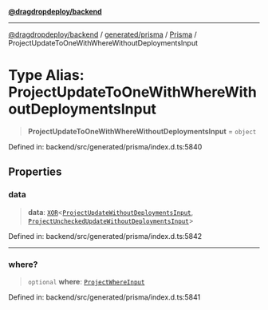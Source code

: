 [**@dragdropdeploy/backend**](../../../../../README.md)

***

[@dragdropdeploy/backend](../../../../../README.md) / [generated/prisma](../../../README.md) / [Prisma](../README.md) / ProjectUpdateToOneWithWhereWithoutDeploymentsInput

# Type Alias: ProjectUpdateToOneWithWhereWithoutDeploymentsInput

> **ProjectUpdateToOneWithWhereWithoutDeploymentsInput** = `object`

Defined in: backend/src/generated/prisma/index.d.ts:5840

## Properties

### data

> **data**: [`XOR`](XOR.md)\<[`ProjectUpdateWithoutDeploymentsInput`](ProjectUpdateWithoutDeploymentsInput.md), [`ProjectUncheckedUpdateWithoutDeploymentsInput`](ProjectUncheckedUpdateWithoutDeploymentsInput.md)\>

Defined in: backend/src/generated/prisma/index.d.ts:5842

***

### where?

> `optional` **where**: [`ProjectWhereInput`](ProjectWhereInput.md)

Defined in: backend/src/generated/prisma/index.d.ts:5841

